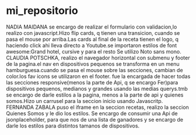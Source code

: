 # mi_repositorio
NADIA MAIDANA se encargo de realizar el formulario con validacion,lo realizo con  javascript.Hizo flip cards, q tienen una transicion, cuando se pasa el mouse por arriba.Las cards al final de la receta tienen el logo, q haciendo click ahi lleva directo a Youtube.se importaron estilos de font awesome:Grand hotel, cursive y para el resto Se utilizo Noto sans mono.
CLAUDIA POTSCHKA, realizo el navegador horizontal con submenu y footer de la pagina.el nav en dispositivos pequenos se transforma en un menu hamburguesa.cuando se pasa el mouse sobre las secciones, cambian de color.los fav icons se utilizaron en el footer.
fue la encargada de hacer todas las secciones responsive(menos la parte de Api, q se encargo Fer)para dispositivos pequenos, medianos y grandes usando las medias querys.tmb se encargo de darle estilos a la pagina, menos a la parte de api y quienes somos.Hizo un carrusel para la seccion inicio usando Javascritp.
FERNANDA ZABALA puso el iframe en la seccion recetas, realizo la seccion Quienes Somos y le dio los estilos.
Se encargo de consumir una Api de jsonplaceholder, para que nos de una lista de ganadores y se encargo de darle los estilos para distintos tamanos de dispositivos.